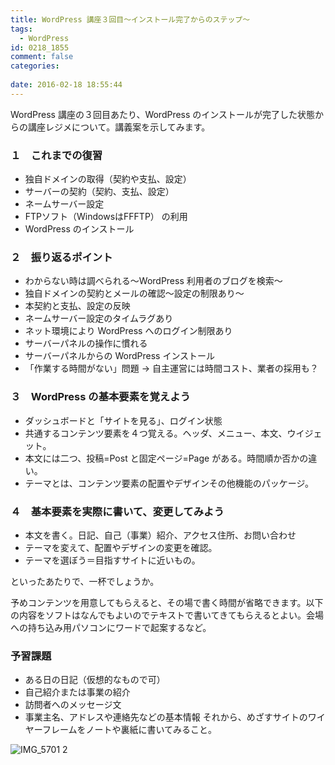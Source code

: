 ```yaml
---
title: WordPress 講座３回目〜インストール完了からのステップ〜
tags:
  - WordPress
id: 0218_1855
comment: false
categories:
   
date: 2016-02-18 18:55:44
---
```


WordPress 講座の３回目あたり、WordPress のインストールが完了した状態からの講座レジメについて。講義案を示してみます。

<!--more-->

### １　これまでの復習

*   独自ドメインの取得（契約や支払、設定）
*   サーバーの契約（契約、支払、設定）
*   ネームサーバー設定
*   FTPソフト（WindowsはFFFTP） の利用
*   WordPress のインストール

### ２　振り返るポイント

*   わからない時は調べられる〜WordPress 利用者のブログを検索〜
*   独自ドメインの契約とメールの確認〜設定の制限あり〜
*   本契約と支払、設定の反映
*   ネームサーバー設定のタイムラグあり
*   ネット環境により WordPress へのログイン制限あり
*   サーバーパネルの操作に慣れる
*   サーバーパネルからの WordPress インストール
*   「作業する時間がない」問題 → 自主運営には時間コスト、業者の採用も？

### ３　WordPress の基本要素を覚えよう

*   ダッシュボードと「サイトを見る」、ログイン状態
*   共通するコンテンツ要素を４つ覚える。ヘッダ、メニュー、本文、ウイジェット。
*   本文には二つ、投稿=Post と固定ページ=Page がある。時間順か否かの違い。
*   テーマとは、コンテンツ要素の配置やデザインその他機能のパッケージ。

### ４　基本要素を実際に書いて、変更してみよう

*   本文を書く。日記、自己（事業）紹介、アクセス住所、お問い合わせ
*   テーマを変えて、配置やデザインの変更を確認。
*   テーマを選ぼう＝目指すサイトに近いもの。
&nbsp;

といったあたりで、一杯でしょうか。

予めコンテンツを用意してもらえると、その場で書く時間が省略できます。以下の内容をソフトはなんでもよいのでテキストで書いてきてもらえるとよい。会場への持ち込み用パソコンにワードで起案するなど。

### 予習課題

*   ある日の日記（仮想的なもので可）
*   自己紹介または事業の紹介
*   訪問者へのメッセージ文
*   事業主名、アドレスや連絡先などの基本情報
それから、めざすサイトのワイヤーフレームをノートや裏紙に書いてみること。

![IMG_5701 2](http://ogasawara.me/wp/wp-content/uploads/2016/01/IMG_5701-2-e1453109741191-300x225.jpg)

&nbsp;

&nbsp;